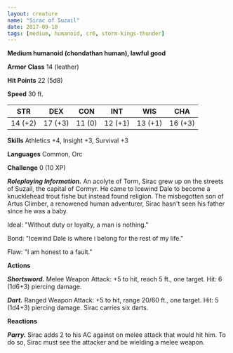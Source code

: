 ```yaml
---
layout: creature
name: "Sirac of Suzail"
date: 2017-09-10
tags: [medium, humanoid, cr0, storm-kings-thunder]
---
```


**Medium humanoid (chondathan human), lawful good**

**Armor Class** 14 (leather)

**Hit Points** 22 (5d8)

**Speed** 30 ft.

|   STR   |   DEX   |   CON   |   INT   |   WIS   |   CHA   |
|:-----:|:-----:|:-----:|:-----:|:-----:|:-----:|
| 14 (+2) | 17 (+3) | 11 (0) | 12 (+1) | 13 (+1) | 16 (+3) |

**Skills** Athletics +4, Insight +3, Survival +3

**Languages** Common, Orc

**Challenge** 0 (10 XP)

***Roleplaying Information.*** An acolyte of Torm, Sirac grew up on the streets of Suzail, the capital of Cormyr. He came to Icewind Dale to become a knucklehead trout fishe but instead found religion. The misbegotten son of Artus Climber, a renowened human adventurer, Sirac hasn't seen his father since he was a baby.

Ideal: "Without duty or loyalty, a man is nothing."

Bond: "Icewind Dale is where i belong for the rest of my life."

Flaw: "I am honest to a fault."

**Actions**

***Shortsword.*** Melee Weapon Attack: +5 to hit, reach 5 ft., one target. Hit: 6 (1d6+3) piercing  damage.

***Dart.*** Ranged Weapon Attack: +5 to hit, range 20/60 ft., one target. Hit: 5 (1d4+3) piercing damage. Sirac carries six darts.

**Reactions**

***Parry.*** Sirac adds 2 to his AC against on melee attack that would hit him. To do so, Sirac must see the attacker and be wielding a melee weapon.

